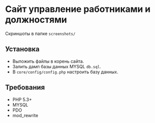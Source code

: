 # Сайт управление работниками и должностями

Скриншоты в папке `screenshots/`

## Установка

* Выложить файлы в корень сайта.
* Залить дамп базы данных MYSQL `db.sql`.
* В `core/config/config.php` настроить базу данных.

## Требования

* PHP 5.3+
* MYSQL
* PDO
* mod_rewrite